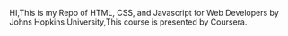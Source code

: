 HI,This is my Repo of HTML, CSS, and Javascript for Web Developers by Johns Hopkins University,This course is presented by Coursera. 
